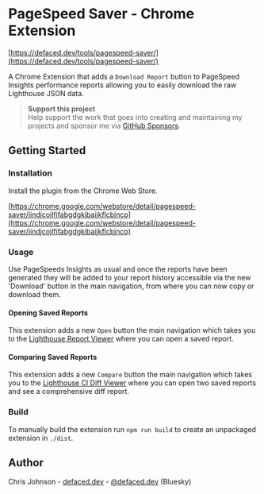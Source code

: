 
# PageSpeed Saver - Chrome Extension

[https://defaced.dev/tools/pagespeed-saver/](https://defaced.dev/tools/pagespeed-saver/)

A Chrome Extension that adds a `Download Report` button to PageSpeed Insights performance reports allowing you to easily download the raw Lighthouse JSON data.

> **Support this project** <br/> Help support the work that goes into creating and maintaining my projects and sponsor me via [GitHub Sponsors](https://github.com/sponsors/workeffortwaste/).

## Getting Started

### Installation

Install the plugin from the Chrome Web Store.

[https://chrome.google.com/webstore/detail/pagespeed-saver/iindjcojlfifabgdgkibaijkflcbjncp](https://chrome.google.com/webstore/detail/pagespeed-saver/iindjcojlfifabgdgkibaijkflcbjncp)

### Usage

Use PageSpeeds Insights as usual and once the reports have been generated they will be added to your report history accessible via the new 'Download' button in the main navigation, from where you can now copy or download them. 

#### Opening Saved Reports

This extension adds a new `Open` button the main navigation which takes you to the [Lighthouse Report Viewer](https://googlechrome.github.io/lighthouse/viewer/) where you can open a saved report.

#### Comparing Saved Reports

This extension adds a new `Compare` button the main navigation which takes you to the [Lighthouse CI Diff Viewer](https://googlechrome.github.io/lighthouse-ci/viewer/) where you can open two saved reports and see a comprehensive diff report.

### Build

To manually build the extension run `npm run build` to create an unpackaged extension in `./dist`.

## Author

Chris Johnson - [defaced.dev](https://defaced.dev) - [@defaced.dev](https://bsky.app/profile/defaced.dev) (Bluesky)


